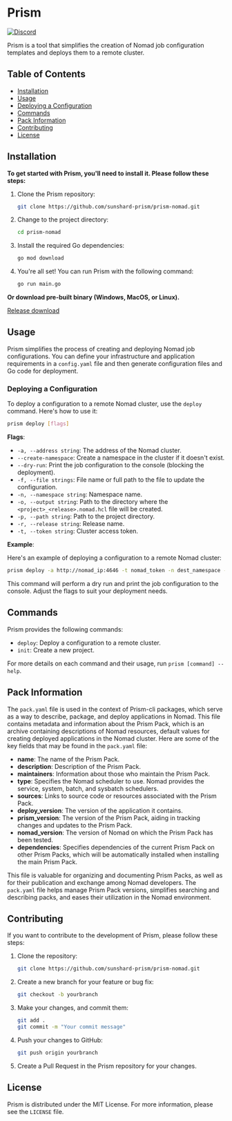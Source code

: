 # Prism

[![Discord](https://img.shields.io/badge/prism-cli.svg?style=flat&logo=discord)](https://discord.gg/fSvtfPTrud)

Prism is a tool that simplifies the creation of Nomad job configuration templates and deploys them to a remote cluster.

## Table of Contents

- [Installation](#installation)
- [Usage](#usage)
- [Deploying a Configuration](#deploying-a-configuration)
- [Commands](#commands)
- [Pack Information](#pack-information)
- [Contributing](#contributing)
- [License](#license)

## Installation

**To get started with Prism, you'll need to install it. Please follow these steps:**

1. Clone the Prism repository:
   ```bash
   git clone https://github.com/sunshard-prism/prism-nomad.git
   ```

2. Change to the project directory:
   ```bash
   cd prism-nomad
   ```

3. Install the required Go dependencies:
   ```bash
   go mod download
   ```

4. You're all set! You can run Prism with the following command:
   ```bash
   go run main.go
   ```
   
**Or download pre-built binary (Windows, MacOS, or Linux).**

[Release download](https://github.com/sunshard-prism/prism-nomad/releases)

## Usage

Prism simplifies the process of creating and deploying Nomad job configurations. You can define your infrastructure and application requirements in a `config.yaml` file and then generate configuration files and Go code for deployment.

### Deploying a Configuration

To deploy a configuration to a remote Nomad cluster, use the `deploy` command. Here's how to use it:

```bash
prism deploy [flags]
```

**Flags**:

- `-a, --address string`: The address of the Nomad cluster.
- `--create-namespace`: Create a namespace in the cluster if it doesn't exist.
- `--dry-run`: Print the job configuration to the console (blocking the deployment).
- `-f, --file strings`: File name or full path to the file to update the configuration.
- `-n, --namespace string`: Namespace name.
- `-o, --output string`: Path to the directory where the `<project>_<release>.nomad.hcl` file will be created.
- `-p, --path string`: Path to the project directory.
- `-r, --release string`: Release name.
- `-t, --token string`: Cluster access token.

**Example**:

Here's an example of deploying a configuration to a remote Nomad cluster:

```bash
prism deploy -a http://nomad_ip:4646 -t nomad_token -n dest_namespace -r name_of_release -p /path/to/prismpack 
```

This command will perform a dry run and print the job configuration to the console. Adjust the flags to suit your deployment needs.

## Commands

Prism provides the following commands:

- `deploy`: Deploy a configuration to a remote cluster.
- `init`: Create a new project.

For more details on each command and their usage, run `prism [command] --help`.

## Pack Information

The `pack.yaml` file is used in the context of Prism-cli packages, which serve as a way to describe, package, and deploy applications in Nomad. This file contains metadata and information about the Prism Pack, which is an archive containing descriptions of Nomad resources, default values for creating deployed applications in the Nomad cluster. Here are some of the key fields that may be found in the `pack.yaml` file:

- **name**: The name of the Prism Pack.
- **description**: Description of the Prism Pack.
- **maintainers**: Information about those who maintain the Prism Pack.
- **type**: Specifies the Nomad scheduler to use. Nomad provides the service, system, batch, and sysbatch schedulers.
- **sources**: Links to source code or resources associated with the Prism Pack.
- **deploy_version**: The version of the application it contains.
- **prism_version**: The version of the Prism Pack, aiding in tracking changes and updates to the Prism Pack.
- **nomad_version**: The version of Nomad on which the Prism Pack has been tested.
- **dependencies**: Specifies dependencies of the current Prism Pack on other Prism Packs, which will be automatically installed when installing the main Prism Pack.

This file is valuable for organizing and documenting Prism Packs, as well as for their publication and exchange among Nomad developers. The `pack.yaml` file helps manage Prism Pack versions, simplifies searching and describing packs, and eases their utilization in the Nomad environment.

## Contributing

If you want to contribute to the development of Prism, please follow these steps:

1. Clone the repository:
   ```bash
   git clone https://github.com/sunshard-prism/prism-nomad.git
   ```

2. Create a new branch for your feature or bug fix:
   ```bash
   git checkout -b yourbranch
   ```

3. Make your changes, and commit them:
   ```bash
   git add .
   git commit -m "Your commit message"
   ```

4. Push your changes to GitHub:
   ```bash
   git push origin yourbranch
   ```

5. Create a Pull Request in the Prism repository for your changes.

## License

Prism is distributed under the MIT License. For more information, please see the `LICENSE` file.
```

